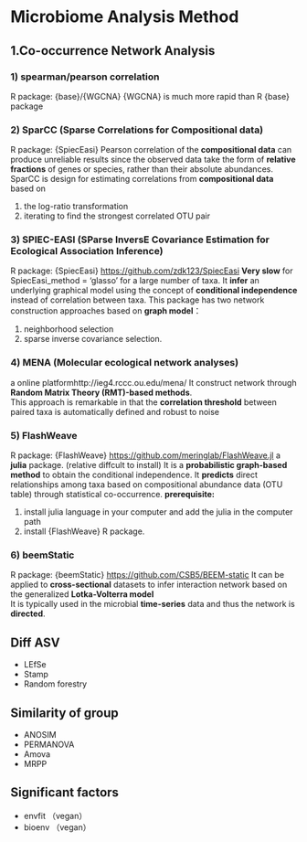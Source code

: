 # Microbiome Analysis Method

## 1.Co-occurrence Network Analysis

### 1) spearman/pearson correlation
R package: {base}/{WGCNA}
{WGCNA} is much more rapid than R {base} package

### 2) SparCC (Sparse Correlations for Compositional data)
R package: {SpiecEasi}
Pearson correlation of the **compositional data** can produce unreliable results since the observed data take the form of **relative fractions** of genes or species, rather than their absolute abundances.
SparCC is design for estimating correlations from **compositional data** based on 
1. the log-ratio transformation
2. iterating to find the strongest correlated OTU pair

### 3) SPIEC-EASI (SParse InversE Covariance Estimation for Ecological Association Inference)
R package: {SpiecEasi} https://github.com/zdk123/SpiecEasi
**Very slow** for SpiecEasi_method = ‘glasso’ for a large number of taxa. 
It **infer** an underlying graphical model using the concept of **conditional independence** instead of correlation between taxa.
This package has two network construction approaches based on **graph model**：
1. neighborhood selection
2. sparse inverse covariance selection.  

### 4) MENA (Molecular ecological network analyses)
a online platformhttp://ieg4.rccc.ou.edu/mena/
It construct network through **Random Matrix Theory (RMT)-based methods**.  
This approach is remarkable in that the **correlation threshold** between paired taxa is automatically defined and robust to noise

### 5) FlashWeave
R package: {FlashWeave} https://github.com/meringlab/FlashWeave.jl
a **julia** package. (relative diffcult to install)
It is a **probabilistic graph-based method** to obtain the conditional independence. 
It **predicts** direct relationships among taxa based on compositional abundance data (OTU table) through statistical co-occurrence. 
**prerequisite:**
1. install julia language in your computer and add the julia in the computer path
2. install {FlashWeave} R package.

### 6) beemStatic
R package: {beemStatic} https://github.com/CSB5/BEEM-static
It can be applied to **cross-sectional** datasets to infer interaction network based on the generalized **Lotka-Volterra model**  
It is typically used in the microbial **time-series** data and thus the network is **directed**.

## Diff ASV
- LEfSe
- Stamp
- Random forestry


## Similarity of group
- ANOSIM
- PERMANOVA
- Amova
- MRPP

## Significant factors
- envfit （vegan）
- bioenv （vegan）
